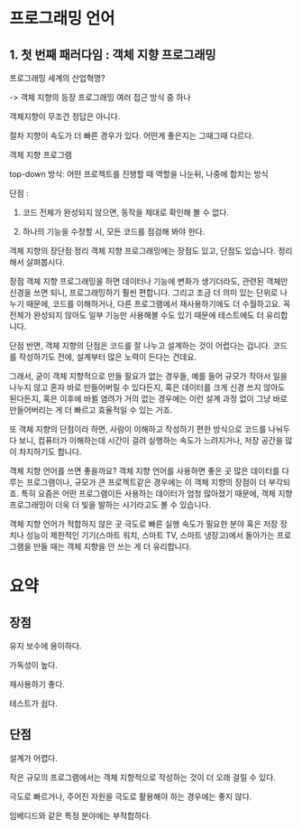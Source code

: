 # 프로그래밍 언어

## 1. 첫 번째 패러다임 : 객체 지향 프로그래밍

프로그래밍 세계의 산업혁명?

-> 객체 지향의 등장
프로그래밍 여러 접근 방식 중 하나

객체지향이 무조건 정답은 아니다.

절차 지향이 속도가 더 빠른 경우가 있다.
어떤게 좋은지는 그때그때 다르다.

객체 지향 프로그램

top-down 방식: 어떤 프로젝트를 진행할 때 역할을 나눈뒤, 나중에 합치는 방식

단점 : 
1. 코드 전체가 완성되지 않으면, 동작을 제대로 확인해 볼 수 없다.

2. 하나의 기능을 수정할 시, 모든 코드를 점검해 봐야 한다.

객체 지향의 장단점 정리
객체 지향 프로그래밍에는 장점도 있고, 단점도 있습니다. 정리해서 살펴봅시다.

장점
객체 지향 프로그래밍을 하면 데이터나 기능에 변화가 생기더라도, 관련된 객체만 신경을 쓰면 되니, 프로그래밍하기 훨씬 편합니다.
그리고 조금 더 의미 있는 단위로 나누기 때문에, 코드를 이해하거나, 다른 프로그램에서 재사용하기에도 더 수월하고요.
꼭 전체가 완성되지 않아도 일부 기능만 사용해볼 수도 있기 때문에 테스트에도 더 유리합니다.

단점
반면, 객체 지향의 단점은 코드를 잘 나누고 설계하는 것이 어렵다는 겁니다.
코드를 작성하기도 전에, 설계부터 많은 노력이 든다는 건데요.

그래서, 굳이 객체 지향적으로 만들 필요가 없는 경우들, 예를 들어 규모가 작아서 일을 나누지 않고 혼자 바로 만들어버릴 수 있다든지, 혹은 데이터를 크게 신경 쓰지 않아도 된다든지, 혹은 이후에 바뀔 염려가 거의 없는 경우에는 이런 설계 과정 없이 그냥 바로 만들어버리는 게 더 빠르고 효율적일 수 있는 거죠.

또 객체 지향의 단점이라 하면, 사람이 이해하고 작성하기 편한 방식으로 코드를 나눠두다 보니, 컴퓨터가 이해하는데 시간이 걸려 실행하는 속도가 느려지거나, 저장 공간을 많이 차지하기도 합니다.

객체 지향 언어를 쓰면 좋을까요?
객체 지향 언어를 사용하면 좋은 곳
많은 데이터를 다루는 프로그램이나, 규모가 큰 프로젝트같은 경우에는 이 객체 지향의 장점이 더 부각되죠. 특히 요즘은 어떤 프로그램이든 사용하는 데이터가 엄청 많아졌기 때문에, 객체 지향 프로그래밍이 더욱 더 빛을 발하는 시기라고도 볼 수 있습니다.

객체 지향 언어가 적합하지 않은 곳
극도로 빠른 실행 속도가 필요한 분야 혹은 저장 장치나 성능이 제한적인 기기(스마트 워치, 스마트 TV, 스마트 냉장고)에서 돌아가는 프로그램을 만들 때는 객체 지향을 안 쓰는 게 더 유리합니다.

# 요약

## 장점

유지 보수에 용이하다.

가독성이 높다.

재사용하기 좋다.

테스트가 쉽다.


## 단점

설계가 어렵다.

작은 규모의 프로그램에서는 객체 지향적으로 
작성하는 것이 더 오래 걸릴 수 있다.

극도로 빠르거나, 주어진 자원을 극도로 활용해야 하는 경우에는 좋지 않다.

임베디드와 같은 특정 분야에는 부적합하다.
